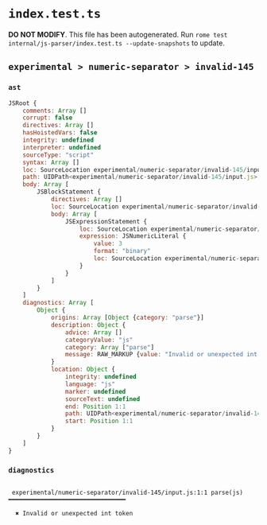 # `index.test.ts`

**DO NOT MODIFY**. This file has been autogenerated. Run `rome test internal/js-parser/index.test.ts --update-snapshots` to update.

## `experimental > numeric-separator > invalid-145`

### `ast`

```javascript
JSRoot {
	comments: Array []
	corrupt: false
	directives: Array []
	hasHoistedVars: false
	integrity: undefined
	interpreter: undefined
	sourceType: "script"
	syntax: Array []
	loc: SourceLocation experimental/numeric-separator/invalid-145/input.js 1:0-2:0
	path: UIDPath<experimental/numeric-separator/invalid-145/input.js>
	body: Array [
		JSBlockStatement {
			directives: Array []
			loc: SourceLocation experimental/numeric-separator/invalid-145/input.js 1:0-1:9
			body: Array [
				JSExpressionStatement {
					loc: SourceLocation experimental/numeric-separator/invalid-145/input.js 1:1-1:8
					expression: JSNumericLiteral {
						value: 3
						format: "binary"
						loc: SourceLocation experimental/numeric-separator/invalid-145/input.js 1:1-1:8
					}
				}
			]
		}
	]
	diagnostics: Array [
		Object {
			origins: Array [Object {category: "parse"}]
			description: Object {
				advice: Array []
				categoryValue: "js"
				category: Array ["parse"]
				message: RAW_MARKUP {value: "Invalid or unexpected int token"}
			}
			location: Object {
				integrity: undefined
				language: "js"
				marker: undefined
				sourceText: undefined
				end: Position 1:1
				path: UIDPath<experimental/numeric-separator/invalid-145/input.js>
				start: Position 1:1
			}
		}
	]
}
```

### `diagnostics`

```

 experimental/numeric-separator/invalid-145/input.js:1:1 parse(js) ━━━━━━━━━━━━━━━━━━━━━━━━━━━━━━━━━

  ✖ Invalid or unexpected int token


```
